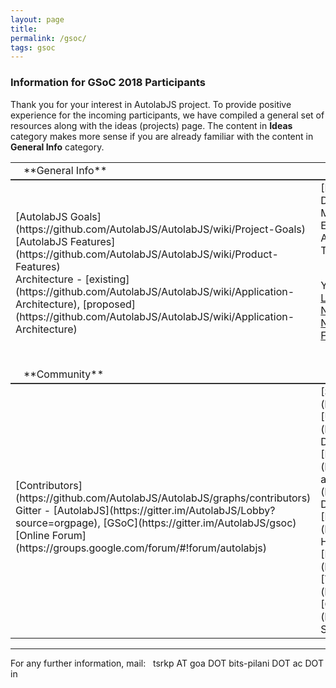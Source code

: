 ```yaml
---
layout: page
title:
permalink: /gsoc/
tags: gsoc
---
```


### Information for GSoC 2018 Participants ###

Thank you for your interest in AutolabJS project. To provide positive experience for the incoming participants, we have compiled a general set of resources along with the ideas (projects) page. The content in **Ideas** category makes more sense if you are already familiar with the content in **General Info** category.

<table>
<colgroup>
<col width="50%" />
<col width="50%" />
</colgroup>
<tbody>
<tr class="header">
<td  style="border-bottom: 2px solid #333;" markdown="span"><i class="fa fa-info"></i> &nbsp; &nbsp;**General Info**</td>
<td  style="border-bottom: 2px solid #333;" markdown="span"><i class="fa fa-lightbulb-o"></i> &nbsp; &nbsp;**Ideas (Projects)**</td>
</tr>
<tr>
<td markdown="span">
<span style="white-space: pre-line">[AutolabJS Goals](https://github.com/AutolabJS/AutolabJS/wiki/Project-Goals)
[AutolabJS Features](https://github.com/AutolabJS/AutolabJS/wiki/Product-Features)
Architecture - [existing](https://github.com/AutolabJS/AutolabJS/wiki/Application-Architecture), [proposed](https://github.com/AutolabJS/AutolabJS/wiki/Application-Architecture)
</span></td>
<td markdown="span"><span style="white-space: pre-line">[Projects]({{ site.baseurl }}/gsoc-projects/)
DevOps Integration
Modular Load Balancer
Execution Node Cluster
Architectural Improvements
Team Support

Your own proposal that originates from [FR List](https://github.com/AutolabJS/AutolabJS/wiki/Feature-Requests), [FR Notes](https://github.com/AutolabJS/AutolabJS/wiki/FR-Notes), [Design Notes](https://github.com/AutolabJS/AutolabJS/wiki/Design-Notes) and [Fancy Features](https://github.com/AutolabJS/AutolabJS/wiki/Fancy-Features)


</span>
</td>
</tr>

<tr class="header">
<td  style="border-bottom: 2px solid #333;" markdown="span"><i class="fa fa-users"></i> &nbsp; &nbsp;**Community**</td>
<td  style="border-bottom: 2px solid #333;" markdown="span"><i class="fa fa-code"></i> &nbsp; &nbsp;**Code Contribution**</td>
</tr>
<tr>
<td markdown="span"><span style="white-space: pre-line">
[Contributors](https://github.com/AutolabJS/AutolabJS/graphs/contributors)
Gitter - [AutolabJS](https://gitter.im/AutolabJS/Lobby?source=orgpage), [GSoC](https://gitter.im/AutolabJS/gsoc)
[Online Forum](https://groups.google.com/forum/#!forum/autolabjs)
</span>
</td>
<td markdown="span"><span style="white-space: pre-line">[Source Code](https://github.com/AutolabJS/AutolabJS)
[User Docs](https://github.com/AutolabJS/AutolabJS/wiki/v0.3.0-Deployment-on-Single-Machine)
[Download](https://github.com/AutolabJS/AutolabJS/releases) and [Install](https://github.com/AutolabJS/AutolabJS/wiki/v0.3.0-Deployment-on-Single-Machine)
[Branch History](https://github.com/AutolabJS/AutolabJS/wiki/Branch-History)
[Issues](https://github.com/AutolabJS/AutolabJS/issues)
[Testing](https://github.com/AutolabJS/AutolabJS/wiki/Testing)
[Coding Standards](https://github.com/AutolabJS/AutolabJS/wiki/Coding-Standards)
</span>
</td>
</tr>
</tbody>
</table>

---
For any further information, mail: <i class="fa fa-envelope-o"></i>&nbsp; tsrkp AT goa DOT bits-pilani DOT ac DOT in
